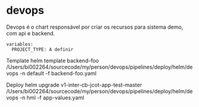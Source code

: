 devops
=========

Devops é o chart responsável por criar os recursos para sistema demo, com api e backend.

```
variables:
  PROJECT_TYPE: A definir
```
Template
helm template backend-foo /Users/bi002264/sourcecode/my/person/devops/pipelines/deploy/helm/devops -n default -f backend-foo.yaml

Deploy
helm upgrade v1-inter-cb-jcot-app-test-master /Users/bi002264/sourcecode/my/person/devops/pipelines/deploy/helm/devops -n hml -f app-values.yaml
